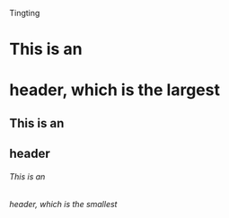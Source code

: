 Tingting 
# This is an <h1> header, which is the largest
## This is an <h2> header
###### This is an <h6> header, which is the smallest
